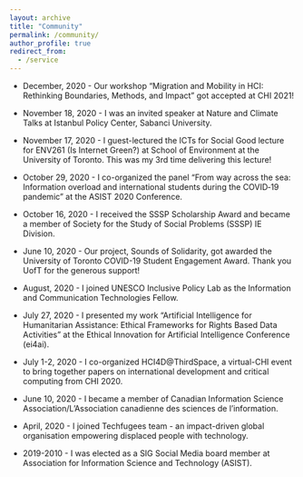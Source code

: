 ```yaml
---
layout: archive
title: "Community"
permalink: /community/
author_profile: true
redirect_from:
  - /service
---
```


* December, 2020 - Our workshop “Migration and Mobility in HCI: Rethinking Boundaries, Methods, and Impact” got accepted at CHI 2021!

* November 18, 2020 - I was an invited speaker at Nature and Climate Talks at Istanbul Policy Center, Sabanci University.

* November 17, 2020 - I guest-lectured the ICTs for Social Good lecture for ENV261 (Is Internet Green?) at School of Environment at the University of Toronto.  This was my 3rd time delivering this lecture!

* October 29, 2020 - I co-organized the panel “From way across the sea: Information overload and international students during the COVID‐19 pandemic” at the ASIST 2020 Conference. 

* October 16, 2020 - I received the SSSP Scholarship Award and became a member of Society for the Study of Social Problems (SSSP) IE Division.

* June 10, 2020 - Our project, Sounds of Solidarity, got awarded the University of Toronto COVID-19 Student Engagement Award.  Thank you UofT for the generous support! 

* August, 2020 - I joined UNESCO Inclusive Policy Lab as the Information and Communication Technologies Fellow. 

* July 27, 2020 - I presented my work “Artificial Intelligence for Humanitarian Assistance: Ethical Frameworks for Rights Based Data Activities” at the Ethical Innovation for Artificial Intelligence Conference (ei4ai). 

* July 1-2, 2020 - I co-organized HCI4D@ThirdSpace, a virtual-CHI event to bring together papers on international development and critical computing from CHI 2020.   

* June 10, 2020 - I became a member of Canadian Information Science Association/L’Association canadienne des sciences de l’information. 

* April, 2020 - I joined Techfugees team - an impact-driven global organisation empowering displaced people with technology. 

* 2019-2010 - I was elected as a SIG Social Media board member at  Association for Information Science and Technology (ASIST). 



